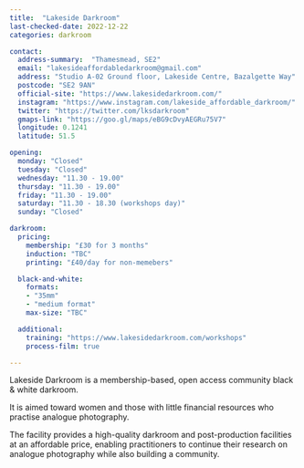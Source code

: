 ```yaml
---
title:  "Lakeside Darkroom"
last-checked-date: 2022-12-22
categories: darkroom

contact:
  address-summary:  "Thamesmead, SE2"
  email: "lakesideaffordabledarkroom@gmail.com"
  address: "Studio A-02 Ground floor, Lakeside Centre, Bazalgette Way"
  postcode: "SE2 9AN"
  official-site: "https://www.lakesidedarkroom.com/"
  instagram: "https://www.instagram.com/lakeside_affordable_darkroom/"
  twitter: "https://twitter.com/lksdarkroom"
  gmaps-link: "https://goo.gl/maps/eBG9cDvyAEGRu75V7"
  longitude: 0.1241
  latitude: 51.5

opening:
  monday: "Closed"
  tuesday: "Closed"
  wednesday: "11.30 - 19.00"
  thursday: "11.30 - 19.00"
  friday: "11.30 - 19.00"
  saturday: "11.30 - 18.30 (workshops day)"
  sunday: "Closed"

darkroom:
  pricing:
    membership: "£30 for 3 months"
    induction: "TBC"
    printing: "£40/day for non-memebers"

  black-and-white:
    formats:
    - "35mm"
    - "medium format"
    max-size: "TBC"

  additional:
    training: "https://www.lakesidedarkroom.com/workshops"
    process-film: true

---
```


Lakeside Darkroom is a membership-based, open access community black & white darkroom.

It is aimed toward women and those with little financial resources who practise analogue photography.

The facility provides a high-quality darkroom and post-production facilities at an affordable price, enabling practitioners to continue their research on analogue photography while also building a community.
